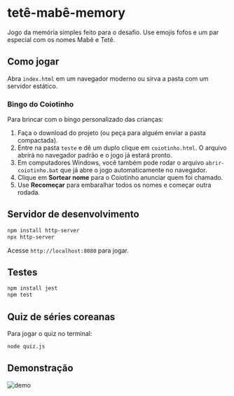 # tetê-mabê-memory

Jogo da memória simples feito para o desafio. Use emojis fofos e um par especial com os nomes Mabê e Tetê.

## Como jogar
Abra `index.html` em um navegador moderno ou sirva a pasta com um servidor estático.

### Bingo do Coiotinho
Para brincar com o bingo personalizado das crianças:

1. Faça o download do projeto (ou peça para alguém enviar a pasta compactada).
2. Entre na pasta `teste` e dê um duplo clique em `coiotinho.html`. O arquivo abrirá no navegador padrão e o jogo já estará pronto.
3. Em computadores Windows, você também pode rodar o arquivo `abrir-coiotinho.bat` que já abre o jogo automaticamente no navegador.
4. Clique em **Sortear nome** para o Coiotinho anunciar quem foi chamado.
5. Use **Recomeçar** para embaralhar todos os nomes e começar outra rodada.

## Servidor de desenvolvimento
```bash
npm install http-server
npx http-server
```
Acesse `http://localhost:8080` para jogar.

## Testes
```bash
npm install jest
npm test
```

## Quiz de séries coreanas
Para jogar o quiz no terminal:
```bash
node quiz.js
```

## Demonstração
![demo](assets/demo.gif)
